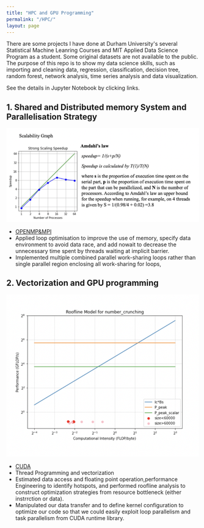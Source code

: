 ```yaml
---
title: "HPC and GPU Programming"
permalink: "/HPC/"
layout: page
---
```


There are some projects I have done at Durham University's several Statistical Machine Leanring Courses and MIT Applied Data Science Program as a student. Some original datasets are not available to the public. The purpose of this repo is to show my data science skills, such as importing and cleaning data, regression, classification, decision tree, random forest, network analysis, time series analysis and data visualization.

See the details in Jupyter Notebook by clicking links.

## 1. Shared and Distributed memory System and Parallelisation Strategy 

![HPC](/assets/hpc.png)

* [OPENMP&MPI](https://github.com/Amberisfree/Parallel-Computing)
* Applied loop optimisation to improve the use of memory, specify data environment to avoid data race, and add nowait to decrease the unnecessary time spent by threads waiting at implicit barrier.
* Implemented multiple combined parallel work-sharing loops rather than single parallel region enclosing all work-sharing for loops,


## 2. Vectorization and GPU programming
![CUDA](/assets/cuda.png)

* [CUDA](https://github.com/Amberisfree/CUDA)
* Thread Programming and vectorization
* Estimated data access and floating point operation,performance Engineering to identify hotspots, and performed roofline analysis to construct optimization strategies from resource bottleneck (either instrrction or data).
* Manipulated our data transfer and to define kernel configuration to optimize our code so that we could easily exploit loop parallelism and task parallelism from CUDA runtime library.


